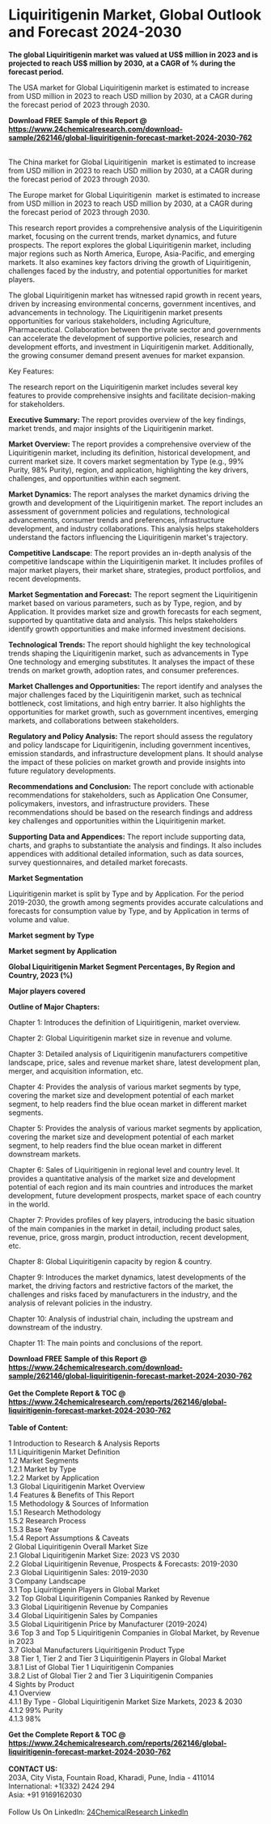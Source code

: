 <h1>Liquiritigenin Market, Global Outlook and Forecast 2024-2030</h1><p><strong>The global Liquiritigenin market was valued at US$ million in 2023 and is projected to reach US$ million by 2030, at a CAGR of % during the forecast period.</strong></p><p>
</p><p>The USA market for Global Liquiritigenin market is estimated to increase from USD million in 2023 to reach USD million by 2030, at a CAGR during the forecast period of 2023 through 2030.</p><div><b>Download FREE Sample of this Report @ 
            <a href="https://www.24chemicalresearch.com/download-sample/262146/global-liquiritigenin-forecast-market-2024-2030-762">
            https://www.24chemicalresearch.com/download-sample/262146/global-liquiritigenin-forecast-market-2024-2030-762</a></b></div><br><p>
</p><p>The China market for Global Liquiritigenin  market is estimated to increase from USD million in 2023 to reach USD million by 2030, at a CAGR during the forecast period of 2023 through 2030.</p><p>
</p><p>The Europe market for Global Liquiritigenin  market is estimated to increase from USD million in 2023 to reach USD million by 2030, at a CAGR during the forecast period of 2023 through 2030.</p><p>
</p><p>This research report provides a comprehensive analysis of the Liquiritigenin market, focusing on the current trends, market dynamics, and future prospects. The report explores the global Liquiritigenin market, including major regions such as North America, Europe, Asia-Pacific, and emerging markets. It also examines key factors driving the growth of Liquiritigenin, challenges faced by the industry, and potential opportunities for market players.</p><p>
</p><p>The global Liquiritigenin market has witnessed rapid growth in recent years, driven by increasing environmental concerns, government incentives, and advancements in technology. The Liquiritigenin market presents opportunities for various stakeholders, including Agriculture, Pharmaceutical. Collaboration between the private sector and governments can accelerate the development of supportive policies, research and development efforts, and investment in Liquiritigenin market. Additionally, the growing consumer demand present avenues for market expansion.</p><p>
Key Features:</p><p>
The research report on the Liquiritigenin market includes several key features to provide comprehensive insights and facilitate decision-making for stakeholders.</p><p>
<strong>Executive Summary: </strong>The report provides overview of the key findings, market trends, and major insights of the Liquiritigenin market.</p><p>
<strong>Market Overview: </strong>The report provides a comprehensive overview of the Liquiritigenin market, including its definition, historical development, and current market size. It covers market segmentation by Type (e.g., 99% Purity, 98% Purity), region, and application, highlighting the key drivers, challenges, and opportunities within each segment.</p><p>
<strong>Market Dynamics: </strong>The report analyses the market dynamics driving the growth and development of the Liquiritigenin market. The report includes an assessment of government policies and regulations, technological advancements, consumer trends and preferences, infrastructure development, and industry collaborations. This analysis helps stakeholders understand the factors influencing the Liquiritigenin market's trajectory.</p><p>
<strong>Competitive Landscape</strong>: The report provides an in-depth analysis of the competitive landscape within the Liquiritigenin market. It includes profiles of major market players, their market share, strategies, product portfolios, and recent developments.</p><p>
<strong>Market Segmentation and Forecast:</strong> The report segment the Liquiritigenin market based on various parameters, such as by Type, region, and by Application. It provides market size and growth forecasts for each segment, supported by quantitative data and analysis. This helps stakeholders identify growth opportunities and make informed investment decisions.</p><p>
<strong>Technological Trends: </strong>The report should highlight the key technological trends shaping the Liquiritigenin market, such as advancements in Type One technology and emerging substitutes. It analyses the impact of these trends on market growth, adoption rates, and consumer preferences.</p><p>
<strong>Market Challenges and Opportunities: </strong>The report identify and analyses the major challenges faced by the Liquiritigenin market, such as technical bottleneck, cost limitations, and high entry barrier. It also highlights the opportunities for market growth, such as government incentives, emerging markets, and collaborations between stakeholders.</p><p>
<strong>Regulatory and Policy Analysis: </strong>The report should assess the regulatory and policy landscape for Liquiritigenin, including government incentives, emission standards, and infrastructure development plans. It should analyse the impact of these policies on market growth and provide insights into future regulatory developments.</p><p>
<strong>Recommendations and Conclusion:</strong> The report conclude with actionable recommendations for stakeholders, such as Application One Consumer, policymakers, investors, and infrastructure providers. These recommendations should be based on the research findings and address key challenges and opportunities within the Liquiritigenin market.</p><p>
<strong>Supporting Data and Appendices:</strong> The report include supporting data, charts, and graphs to substantiate the analysis and findings. It also includes appendices with additional detailed information, such as data sources, survey questionnaires, and detailed market forecasts.</p><p>
<strong>Market Segmentation</strong></p><p>
Liquiritigenin market is split by Type and by Application. For the period 2019-2030, the growth among segments provides accurate calculations and forecasts for consumption value by Type, and by Application in terms of volume and value.</p><p>
</p><p></p><p>
<strong>Market segment by Type</strong></p><p>
</p><p>
</p><p><strong>Market segment by Application</strong></p><p>
</p><p>
</p><p><strong>Global Liquiritigenin Market Segment Percentages, By Region and Country, 2023 (%)</strong></p><p>
</p><p>
</p><p></p><p>
<strong>Major players covered</strong></p><p>
</p><p>
</p><p><strong>Outline of Major Chapters:</strong></p><p>
Chapter 1: Introduces the definition of Liquiritigenin, market overview.</p><p>
Chapter 2: Global Liquiritigenin market size in revenue and volume.</p><p>
Chapter 3: Detailed analysis of Liquiritigenin manufacturers competitive landscape, price, sales and revenue market share, latest development plan, merger, and acquisition information, etc.</p><p>
Chapter 4: Provides the analysis of various market segments by type, covering the market size and development potential of each market segment, to help readers find the blue ocean market in different market segments.</p><p>
Chapter 5: Provides the analysis of various market segments by application, covering the market size and development potential of each market segment, to help readers find the blue ocean market in different downstream markets.</p><p>
Chapter 6: Sales of Liquiritigenin in regional level and country level. It provides a quantitative analysis of the market size and development potential of each region and its main countries and introduces the market development, future development prospects, market space of each country in the world.</p><p>
Chapter 7: Provides profiles of key players, introducing the basic situation of the main companies in the market in detail, including product sales, revenue, price, gross margin, product introduction, recent development, etc.</p><p>
Chapter 8: Global Liquiritigenin capacity by region &amp; country.</p><p>
Chapter 9: Introduces the market dynamics, latest developments of the market, the driving factors and restrictive factors of the market, the challenges and risks faced by manufacturers in the industry, and the analysis of relevant policies in the industry.</p><p>
Chapter 10: Analysis of industrial chain, including the upstream and downstream of the industry.</p><p>
Chapter 11: The main points and conclusions of the report.</p><div><b>Download FREE Sample of this Report @ 
            <a href="https://www.24chemicalresearch.com/download-sample/262146/global-liquiritigenin-forecast-market-2024-2030-762">
            https://www.24chemicalresearch.com/download-sample/262146/global-liquiritigenin-forecast-market-2024-2030-762</a></b></div><br><div><b>Get the Complete Report & TOC @ 
            <a href="https://www.24chemicalresearch.com/reports/262146/global-liquiritigenin-forecast-market-2024-2030-762">
            https://www.24chemicalresearch.com/reports/262146/global-liquiritigenin-forecast-market-2024-2030-762</a></b></div><br>
            <b>Table of Content:</b><p>1 Introduction to Research & Analysis Reports<br />
    1.1 Liquiritigenin Market Definition<br />
    1.2 Market Segments<br />
        1.2.1 Market by Type<br />
        1.2.2 Market by Application<br />
    1.3 Global Liquiritigenin Market Overview<br />
    1.4 Features & Benefits of This Report<br />
    1.5 Methodology & Sources of Information<br />
        1.5.1 Research Methodology<br />
        1.5.2 Research Process<br />
        1.5.3 Base Year<br />
        1.5.4 Report Assumptions & Caveats<br />
2 Global Liquiritigenin Overall Market Size<br />
    2.1 Global Liquiritigenin Market Size: 2023 VS 2030<br />
    2.2 Global Liquiritigenin Revenue, Prospects & Forecasts: 2019-2030<br />
    2.3 Global Liquiritigenin Sales: 2019-2030<br />
3 Company Landscape<br />
    3.1 Top Liquiritigenin Players in Global Market<br />
    3.2 Top Global Liquiritigenin Companies Ranked by Revenue<br />
    3.3 Global Liquiritigenin Revenue by Companies<br />
    3.4 Global Liquiritigenin Sales by Companies<br />
    3.5 Global Liquiritigenin Price by Manufacturer (2019-2024)<br />
    3.6 Top 3 and Top 5 Liquiritigenin Companies in Global Market, by Revenue in 2023<br />
    3.7 Global Manufacturers Liquiritigenin Product Type<br />
    3.8 Tier 1, Tier 2 and Tier 3 Liquiritigenin Players in Global Market<br />
        3.8.1 List of Global Tier 1 Liquiritigenin Companies<br />
        3.8.2 List of Global Tier 2 and Tier 3 Liquiritigenin Companies<br />
4 Sights by Product<br />
    4.1 Overview<br />
        4.1.1 By Type - Global Liquiritigenin Market Size Markets, 2023 & 2030<br />
        4.1.2 99% Purity<br />
        4.1.3 98% </p><div><b>Get the Complete Report & TOC @ 
            <a href="https://www.24chemicalresearch.com/reports/262146/global-liquiritigenin-forecast-market-2024-2030-762">
            https://www.24chemicalresearch.com/reports/262146/global-liquiritigenin-forecast-market-2024-2030-762</a></b></div><br><b>CONTACT US:</b><br>
            203A, City Vista, Fountain Road, Kharadi, Pune, India - 411014<br>
            International: +1(332) 2424 294<br>
            Asia: +91 9169162030 <br><br>
            Follow Us On LinkedIn: <a href="https://www.linkedin.com/company/24chemicalresearch/">24ChemicalResearch LinkedIn</a>